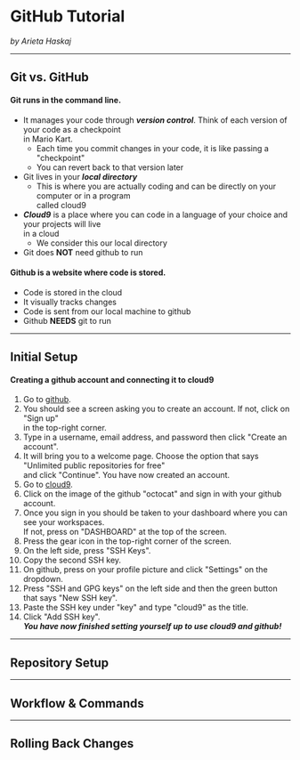 # GitHub Tutorial

_by Arieta Haskaj_

---
## Git vs. GitHub
#### Git runs in the command line.
* It manages your code through **_version control_**. Think of each version of your code as a checkpoint  
  in Mario Kart.
    * Each time you commit changes in your code, it is like passing a "checkpoint"
    * You can revert back to that version later
* Git lives in your **_local directory_**
    * This is where you are actually coding and can be directly on your computer or in a program  
      called cloud9
* **_Cloud9_** is a place where you can code in a language of your choice and your projects will live  
  in a cloud  
    * We consider this our local directory
* Git does **NOT** need github to run

#### Github is a website where code is stored. 
* Code is stored in the cloud
* It visually tracks changes
* Code is sent from our local machine to github
* Github **NEEDS** git to run


---
## Initial Setup
#### Creating a github account and connecting it to cloud9
1. Go to [github](www.github.com).
2. You should see a screen asking you to create an account. If not, click on "Sign up"  
   in the top-right corner.
3. Type in a username, email address, and password then click "Create an account".
4. It will bring you to a welcome page. Choose the option that says "Unlimited public repositories for free"  
   and click "Continue". You have now created an account.
5. Go to [cloud9](www.c9.io).
6. Click on the image of the github "octocat" and sign in with your github account.
7. Once you sign in you should be taken to your dashboard where you can see your workspaces.  
   If not, press on "DASHBOARD" at the top of the screen.
8. Press the gear icon in the top-right corner of the screen.
9. On the left side, press "SSH Keys".
10. Copy the second SSH key.
11. On github, press on your profile picture and click "Settings" on the dropdown.
12. Press "SSH and GPG keys" on the left side and then the green button that says "New SSH key".
13. Paste the SSH key under "key" and type "cloud9" as the title.
14. Click "Add SSH key".  
**_You have now finished setting yourself up to use cloud9 and github!_**


---
## Repository Setup



---
## Workflow & Commands



---
## Rolling Back Changes
